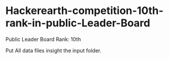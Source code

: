 # Hackerearth-competition-10th-rank-in-public-Leader-Board
Public Leader Board Rank: 10th

Put All data files insight the input folder.
